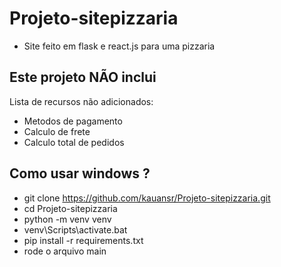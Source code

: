 # Projeto-sitepizzaria
- Site feito em flask e react.js para uma pizzaria


## Este projeto NÃO inclui
Lista de recursos não adicionados:

- Metodos de pagamento
- Calculo de frete
- Calculo total de pedidos


## Como usar windows ?
- git clone https://github.com/kauansr/Projeto-sitepizzaria.git
- cd Projeto-sitepizzaria
- python -m venv venv
- venv\Scripts\activate.bat
- pip install -r requirements.txt
- rode o arquivo main
